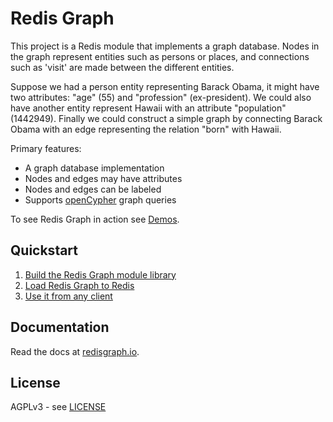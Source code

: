 # Redis Graph

This project is a Redis module that implements a graph database. Nodes in the graph represent entities such as persons
or places, and connections such as 'visit' are made between the different entities.

Suppose we had a person entity representing Barack Obama, it might have two attributes: "age" (55) and "profession"
(ex-president). We could also have another entity represent Hawaii with an attribute "population" (1442949).
Finally we could construct a simple graph by connecting Barack Obama with an edge representing the relation "born" with
Hawaii.

Primary features:

* A graph database implementation
* Nodes and edges may have attributes
* Nodes and edges can be labeled
* Supports [openCypher](http://www.opencypher.org/) graph queries

To see Redis Graph in action see [Demos](https://github.com/RedisLabsModules/redis-module-graph/tree/master/demo).

## Quickstart

1. [Build the Redis Graph module library](http://redisgraph.io/#building-the-module)
2. [Load Redis Graph to Redis](http://redisgraph.io/#loading-the-module-to-redis)
3. [Use it from any client](http://redisgraph.io/#using-redis-graph)

## Documentation

Read the docs at [redisgraph.io](http://redisgraph.io).

## License

AGPLv3 - see [LICENSE](LICENSE)